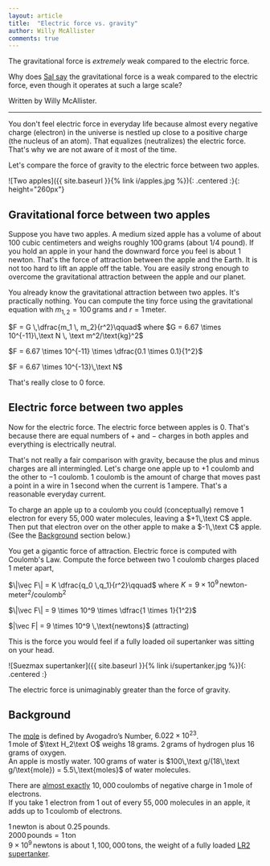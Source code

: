 ```yaml
---
layout: article
title:  "Electric force vs. gravity"
author: Willy McAllister
comments: true
---
```


The gravitational force is *extremely* weak compared to the electric force.

Why does [Sal say](https://www.khanacademy.org/science/electrical-engineering/ee-electrostatics/ee-electric-force-and-electric-field/v/coulombs-law) the gravitational force is a weak compared to the electric force, even though it operates at such a large scale?

Written by Willy McAllister.

----

You don't feel electric force in everyday life because almost every negative charge (electron) in the universe is nestled up close to a positive charge (the nucleus of an atom). That equalizes (neutralizes) the electric force. That's why we are not aware of it most of the time. 

Let's compare the force of gravity to the electric force between two apples.

![Two apples]({{ site.baseurl }}{% link i/apples.jpg %}){: .centered :}{: height="260px"}

## Gravitational force between two apples

Suppose you have two apples. A medium sized apple has a volume of about $100$ cubic centimeters and weighs roughly $100\,\text{grams}$ (about $1/4$ pound). If you hold an apple in your hand the downward force you feel is about $1$ newton. That's the force of attraction between the apple and the Earth. It is not too hard to lift an apple off the table. You are easily strong enough to overcome the gravitational attraction between the apple and our planet. 

You already know the gravitational attraction between two apples. It's practically nothing. You can compute the tiny force using the gravitational equation with $m_{1,2} = 100\,\text{grams}$ and $r = 1\,\text{meter}$. 

$F = G \,\dfrac{m_1 \, m_2}{r^2}\qquad$ where $G = 6.67 \times 10^{-11}\,\text N \, \text m^2/\text{kg}^2$

$F = 6.67 \times 10^{-11} \times \dfrac{0.1 \times 0.1}{1^2}$ 

$F = 6.67 \times 10^{-13}\,\text N$ 

That's really close to $0$ force. 

## Electric force between two apples 

Now for the electric force. The electric force between apples is $0$. That's because there are equal numbers of $+$ and $-$ charges in both apples and everything is electrically neutral. 

That's not really a fair comparison with gravity, because the plus and minus charges are all intermingled. Let's charge one apple up to $+1$ coulomb and the other to $-1$ coulomb. $1$ coulomb is the amount of charge that moves past a point in a wire in $1\,\text{second}$ when the current is $1\,\text{ampere}$. That's a reasonable everyday current. 

To charge an apple up to a coulomb you could (conceptually) remove $1$ electron for every $55{,}000$ water molecules, leaving a $+1\,\text C$ apple. Then put that electron over on the other apple to make a $-1\,\text C$ apple. (See the [Background](#background) section below.)

You get a gigantic force of attraction. Electric force is computed with Coulomb's Law. Compute the force between two $1$ coulomb charges placed $1$ meter apart,

$\|\vec F\| = K \dfrac{q_0 \,q_1}{r^2}\qquad$ where $K = 9 \times 10^9\, \text{newton-meter}^2/\text{coulomb}^2$

$\|\vec F\| = 9 \times 10^9 \times \dfrac{1 \times 1}{1^2}$

<p>$|\vec F| = 9 \times 10^9 \,\text{newtons}$ (attracting) </p> 
​​
This is the force you would feel if a fully loaded oil supertanker was sitting on your head.

![Suezmax supertanker]({{ site.baseurl }}{% link i/supertanker.jpg %}){: .centered :}

The electric force is unimaginably greater than the force of gravity.

## Background
The [mole](https://en.wikipedia.org/wiki/Mole_(unit)) is defined by Avogadro’s Number, $6.022 \times 10^{23}$.  
$1\,\text{mole}$ of $\text H_2\text O$ weighs $18\,\text{grams}$. $2\,\text{grams}$ of hydrogen plus $16\,\text{grams}$ of oxygen.  
An apple is mostly water. $100\,\text{grams}$ of water is $100\,\text g/(18\,\text g/\text{mole}) = 5.5\,\text{moles}$ of water molecules.   
 
There are [almost exactly]((https://en.wikipedia.org/wiki/Faraday_constant)) $10{,}000\,\text{coulombs}$ of negative charge in $1\,\text{mole}$ of electrons.  
If you take $1$ electron from $1$ out of every $55{,}000$ molecules in an apple, it adds up to $1\,\text{coulomb}$ of electrons.    

$1\,\text{newton}$ is about $0.25\,\text{pounds}$.  
$2000 \,\text{pounds} = 1\,\text{ton}$  
$9\times 10^9\,\text{newtons}$ is about $1{,}100{,}000\,\text{tons}$, the weight of a fully loaded [LR2 supertanker](https://en.wikipedia.org/wiki/Tanker_(ship)#Tanker_capacity).